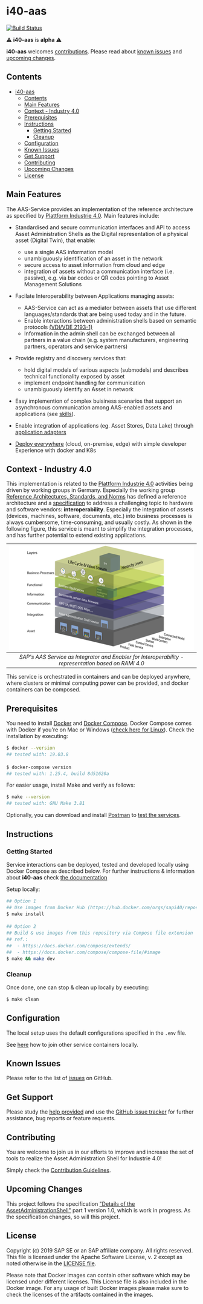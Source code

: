 # i40-aas

[![Build Status](https://travis-ci.com/SAP/i40-aas.svg?branch=master)](https://travis-ci.com/SAP/i40-aas)

:warning: __i40-aas__ is __alpha__ :warning:

__i40-aas__ welcomes [contributions](#contributing). Please read about [known issues](#known-issues) and [upcoming changes](#upcoming-changes).



## Contents
- [i40-aas](#i40-aas)
  - [Contents](#Contents)
  - [Main Features](#Main-Features)
  - [Context - Industry 4.0](#Context---Industry-40)
  - [Prerequisites](#Prerequisites)
  - [Instructions](#Instructions)
    - [Getting Started](#Getting-Started)
    - [Cleanup](#Cleanup)
  - [Configuration](#Configuration)
  - [Known Issues](#Known-Issues)
  - [Get Support](#Get-Support)
  - [Contributing](#Contributing)
  - [Upcoming Changes](#Upcoming-Changes)
  - [License](#License)

## Main Features
The AAS-Service provides an implementation of the reference  architecture as specified by [Plattform Industrie 4.0](https://www.zvei.org/themen/industrie-40/details-of-the-asset-administration-shell/). Main features include:

- Standardised and secure communication interfaces and API to access Asset Administration Shells as the Digital representation of a physical asset (Digital Twin), that enable:
  - use a single AAS information model
  - unambiguously identification of an asset in the network
  - secure access to asset information from cloud and edge
  - integration of assets without a communication interface (i.e. passive), e.g. via bar codes or QR codes pointing to Asset Management Solutions

- Facilate Interoperability between Applications managing assets:
  - AAS-Service can act as a mediator between assets that use different languages/standards that are being used today and in the future.
  - Enable interactions between administration shells based on semantic protocols [(VDI/VDE 2193-1)]()
  - Information in the admin shell can be exchanged between all
  partners in a value chain (e.g. system manufacturers, engineering partners, operators and service partners)

- Provide registry and discovery services that:
  -  hold digital models of various aspects (submodels) and describes technical functionality exposed by asset
  -  implement endpoint handling for communication
  -  unambiguously identify an Asset in network

- Easy implemention of complex buisiness scenarios that support an asynchronous communication among AAS-enabled assets and applications (see [skills]()).

- Enable integration of applications (eg. Asset Stores, Data Lake) through [application adapters]()

- [Deploy everywhere]() (cloud, on-premise, edge) with simple developer Experience with docker and K8s

## Context - Industry 4.0
This implementation is related to the [Plattform Industrie 4.0](https://www.plattform-i40.de/PI40/Navigation/EN/Home/home.html) activities being driven by working groups in Germany. Especially the working group [Reference Architectures, Standards, and Norms](https://www.plattform-i40.de/PI40/Navigation/EN/ThePlatform/PlatformWorkingGroups/Reference-Architectures-Standards-Norms/reference-architectures-standards-norms.html) has defined a reference architecture and a [specification](https://www.plattform-i40.de/PI40/Redaktion/EN/Downloads/Publikation/2018-details-of-the-asset-administration-shell.pdf?__blob=publicationFile&v=5) to address a challenging topic to hardware and software vendors: __interoperability__. Especially the integration of assets (devices, machines, software, documents, etc.) into business processes is always cumbersome, time-consuming, and usually costly. As shown in the following figure, this service is meant to simplify the integration processes, and has further potential to extend existing applications.


[ramisap]: docs/images/RAMI_SAP.png "Based on RAMI 4.0"

|![alt text][ramisap]|
|:--:|
| *SAP's AAS Service as Integrator and Enabler for Interoperability - representation based on RAMI 4.0* |

This service is orchestrated in containers and can be deployed anywhere, where clusters or minimal computing power can be provided, and docker containers can be composed.



## Prerequisites
You need to install [Docker](https://www.docker.com) and [Docker Compose](https://docs.docker.com/compose/). Docker Compose comes with Docker if you're on Mac or Windows ([check here for Linux](https://docs.docker.com/compose/install/)). Check the installation by executing:
```bash
$ docker --version
## tested with: 19.03.8

$ docker-compose version
## tested with: 1.25.4, build 8d51620a
```

For easier usage, install Make and verify as follows:
```bash
$ make --version
## tested with: GNU Make 3.81
```

Optionally, you can download and install [Postman](https://www.getpostman.com) to [test the services](docs/markdown/test.md).



## Instructions
### Getting Started
Service interactions can be deployed, tested and developed locally using Docker Compose as described below. For further instructions & information about __i40-aas__ check [the documentation](docs/README.md)

Setup locally:
```bash
## Option 1
## Use images from Docker Hub (https://hub.docker.com/orgs/sapi40/repositories)
$ make install

## Option 2
## Build & use images from this repository via Compose file extension
## ref.:
##  - https://docs.docker.com/compose/extends/
##  - https://docs.docker.com/compose/compose-file/#image
$ make && make dev
```

### Cleanup
Once done, one can stop & clean up locally by executing:
```bash
$ make clean
```



## Configuration
The local setup uses the default configurations specified in the `.env` file.

See [here](docs/markdown/join-containers.md) how to join other service containers locally.



## Known Issues
<!--- Please list all known issues, or bugs, here. Even if the project is provided "as-is" any known problems should be listed. --->
Please refer to the list of [issues](https://github.com/SAP/i40-aas/issues) on GitHub.



## Get Support
<!--- This section should contain details on how the outside user can obtain support, ask questions, or post a bug report on your project. If your project is provided "as-is", with no expected changes or support, you must state that here. --->
Please study the [help provided](docs/README.md) and use the [GitHub issue tracker](https://github.com/SAP/i40-aas/issues) for further assistance, bug reports or feature requests.



## Contributing
<!--- Details on how external developers can contribute to your code should be posted here. You can also link to a dedicated CONTRIBUTING.md file. See further details here. --->
You are welcome to join us in our efforts to improve and increase the set of tools to realize the Asset Administration Shell for Industrie 4.0!

Simply check the [Contribution Guidelines](CONTRIBUTING.md).



## Upcoming Changes
<!--- Details on any expected changes in later versions. If your project is released "as-is", or you know of no upcoming changes, this section can be omitted. --->
This project follows the specification ["Details of the AssetAdministrationShell"](https://www.plattform-i40.de/PI40/Redaktion/EN/Downloads/Publikation/2018-details-of-the-asset-administration-shell.html) part 1 version 1.0, which is work in progress. As the specification changes, so will this project.



## License
Copyright (c) 2019 SAP SE or an SAP affiliate company. All rights reserved. This file is licensed under the Apache Software License, v. 2 except as noted otherwise in the [LICENSE file](LICENSE).

Please note that Docker images can contain other software which may be licensed under different licenses. This License file is also included in the Docker image. For any usage of built Docker images please make sure to check the licenses of the artifacts contained in the images.
